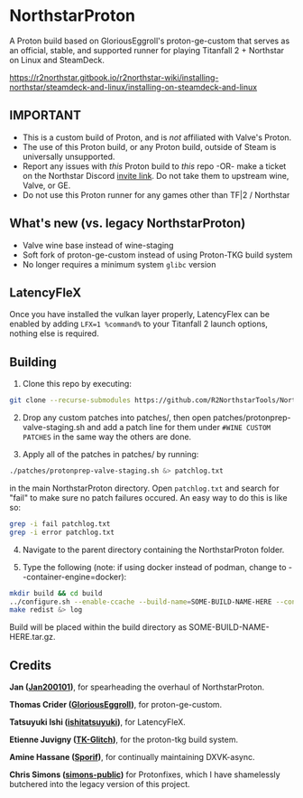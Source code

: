 # NorthstarProton
A Proton build based on GloriousEggroll's proton-ge-custom that serves as an official, stable, and supported runner for playing Titanfall 2 + Northstar on Linux and SteamDeck.

https://r2northstar.gitbook.io/r2northstar-wiki/installing-northstar/steamdeck-and-linux/installing-on-steamdeck-and-linux

## IMPORTANT

- This is a custom build of Proton, and is *not* affiliated with Valve's Proton.
- The use of this Proton build, or any Proton build, outside of Steam is universally unsupported.
- Report any issues with *this* Proton build to *this* repo -OR- make a ticket on the Northstar Discord [invite link](https://discord.com/invite/northstar). Do not take them to upstream wine, Valve, or GE.
- Do not use this Proton runner for any games other than TF|2 / Northstar

## What's new (vs. legacy NorthstarProton)
- Valve wine base instead of wine-staging
- Soft fork of proton-ge-custom instead of using Proton-TKG build system
- No longer requires a minimum system `glibc` version

## LatencyFleX

Once you have installed the vulkan layer properly, LatencyFlex can be enabled by adding `LFX=1 %command%` to your Titanfall 2 launch options, nothing else is required.

## Building

1. Clone this repo by executing:

```sh
git clone --recurse-submodules https://github.com/R2NorthstarTools/NorthstarProton
```

2. Drop any custom patches into patches/, then open patches/protonprep-valve-staging.sh and add a patch line for them under `#WINE CUSTOM PATCHES` in the same way the others are done.

3. Apply all of the patches in patches/ by running:

```sh
./patches/protonprep-valve-staging.sh &> patchlog.txt
```

in the main NorthstarProton directory. Open `patchlog.txt` and search for "fail" to make sure no patch failures occured. An easy way to do this is like so:

```sh
grep -i fail patchlog.txt
grep -i error patchlog.txt 
```

4. Navigate to the parent directory containing the NorthstarProton folder.

5. Type the following (note: if using docker instead of podman, change to --container-engine=docker):

```sh
mkdir build && cd build
../configure.sh --enable-ccache --build-name=SOME-BUILD-NAME-HERE --container-engine=podman
make redist &> log
```

Build will be placed within the build directory as SOME-BUILD-NAME-HERE.tar.gz.

## Credits

**Jan ([Jan200101](https://github.com/Jan200101))**, for spearheading the overhaul of NorthstarProton.

**Thomas Crider ([GloriousEggroll](https://github.com/GloriousEggroll))**, for proton-ge-custom.

**Tatsuyuki Ishi ([ishitatsuyuki](https://github.com/ishitatsuyuki))**, for LatencyFleX.

**Etienne Juvigny ([TK-Glitch](https://github.com/Tk-Glitch))**, for the proton-tkg build system.

**Amine Hassane ([Sporif](https://github.com/Sporif))**, for continually maintaining DXVK-async.

**Chris Simons ([simons-public](https://github.com/simons-public))** for Protonfixes, which I have shamelessly butchered into the legacy version of this project.
